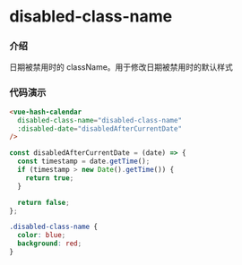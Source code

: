 # disabled-class-name

### 介绍

日期被禁用时的 className。用于修改日期被禁用时的默认样式

### 代码演示

```html
<vue-hash-calendar
  disabled-class-name="disabled-class-name"
  :disabled-date="disabledAfterCurrentDate"
/>
```

```js
const disabledAfterCurrentDate = (date) => {
  const timestamp = date.getTime();
  if (timestamp > new Date().getTime()) {
    return true;
  }

  return false;
};
```

```css
.disabled-class-name {
  color: blue;
  background: red;
}
```
